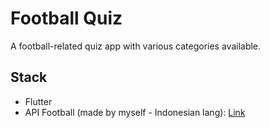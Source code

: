 # Football Quiz

A football-related quiz app with various categories available.

## Stack

-  Flutter
-  API Football (made by myself - Indonesian lang): [Link](https://football-quiz-api.vercel.app/doc/ui)
